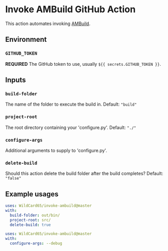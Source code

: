 # Invoke AMBuild GitHub Action

This action automates invoking [AMBuild](https://github.com/alliedmodders/ambuild).

## Environment

### `GITHUB_TOKEN`

**REQUIRED** The GitHub token to use, usually `${{ secrets.GITHUB_TOKEN }}`.

## Inputs

### `build-folder`

The name of the folder to execute the build in. Default: `"build"`

### `project-root`

The root directory containing your 'configure.py'. Default: `"./"`

### `configure-args`

Additional arguments to supply to 'configure.py'.

### `delete-build`

Should this action delete the build folder after the build completes? Default: `"false"`

## Example usages

```yaml
uses: WildCard65/invoke-ambuild@master
with:
  build-folder: out/bin/
  project-root: src/
  delete-build: true
```

```yaml
uses: WildCard65/invoke-ambuild@master
with:
  configure-args: --debug
```

